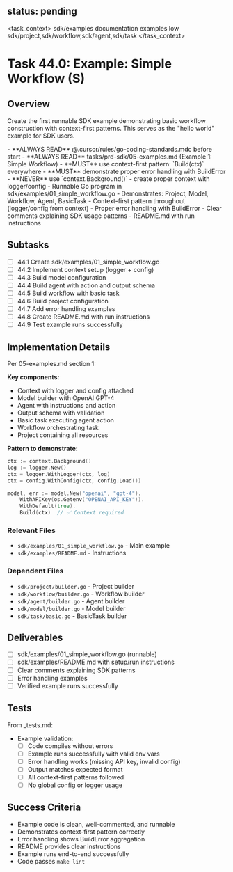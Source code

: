 ## status: pending

<task_context>
<domain>sdk/examples</domain>
<type>documentation</type>
<scope>examples</scope>
<complexity>low</complexity>
<dependencies>sdk/project,sdk/workflow,sdk/agent,sdk/task</dependencies>
</task_context>

# Task 44.0: Example: Simple Workflow (S)

## Overview

Create the first runnable SDK example demonstrating basic workflow construction with context-first patterns. This serves as the "hello world" example for SDK users.

<critical>
- **ALWAYS READ** @.cursor/rules/go-coding-standards.mdc before start
- **ALWAYS READ** tasks/prd-sdk/05-examples.md (Example 1: Simple Workflow)
- **MUST** use context-first pattern: `Build(ctx)` everywhere
- **MUST** demonstrate proper error handling with BuildError
- **NEVER** use `context.Background()` - create proper context with logger/config
</critical>

<requirements>
- Runnable Go program in sdk/examples/01_simple_workflow.go
- Demonstrates: Project, Model, Workflow, Agent, BasicTask
- Context-first pattern throughout (logger/config from context)
- Proper error handling with BuildError
- Clear comments explaining SDK usage patterns
- README.md with run instructions
</requirements>

## Subtasks

- [ ] 44.1 Create sdk/examples/01_simple_workflow.go
- [ ] 44.2 Implement context setup (logger + config)
- [ ] 44.3 Build model configuration
- [ ] 44.4 Build agent with action and output schema
- [ ] 44.5 Build workflow with basic task
- [ ] 44.6 Build project configuration
- [ ] 44.7 Add error handling examples
- [ ] 44.8 Create README.md with run instructions
- [ ] 44.9 Test example runs successfully

## Implementation Details

Per 05-examples.md section 1:

**Key components:**
- Context with logger and config attached
- Model builder with OpenAI GPT-4
- Agent with instructions and action
- Output schema with validation
- Basic task executing agent action
- Workflow orchestrating task
- Project containing all resources

**Pattern to demonstrate:**
```go
ctx := context.Background()
log := logger.New()
ctx = logger.WithLogger(ctx, log)
ctx = config.WithConfig(ctx, config.Load())

model, err := model.New("openai", "gpt-4").
    WithAPIKey(os.Getenv("OPENAI_API_KEY")).
    WithDefault(true).
    Build(ctx)  // ✅ Context required
```

### Relevant Files

- `sdk/examples/01_simple_workflow.go` - Main example
- `sdk/examples/README.md` - Instructions

### Dependent Files

- `sdk/project/builder.go` - Project builder
- `sdk/workflow/builder.go` - Workflow builder
- `sdk/agent/builder.go` - Agent builder
- `sdk/model/builder.go` - Model builder
- `sdk/task/basic.go` - BasicTask builder

## Deliverables

- [ ] sdk/examples/01_simple_workflow.go (runnable)
- [ ] sdk/examples/README.md with setup/run instructions
- [ ] Clear comments explaining SDK patterns
- [ ] Error handling examples
- [ ] Verified example runs successfully

## Tests

From _tests.md:

- Example validation:
  - [ ] Code compiles without errors
  - [ ] Example runs successfully with valid env vars
  - [ ] Error handling works (missing API key, invalid config)
  - [ ] Output matches expected format
  - [ ] All context-first patterns followed
  - [ ] No global config or logger usage

## Success Criteria

- Example code is clean, well-commented, and runnable
- Demonstrates context-first pattern correctly
- Error handling shows BuildError aggregation
- README provides clear instructions
- Example runs end-to-end successfully
- Code passes `make lint`
